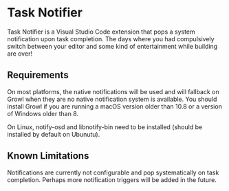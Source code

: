 # Task Notifier

Task Notifier is a Visual Studio Code extension that pops a system notification upon task completion. The days where you had compulsively switch between your editor and some kind of entertainment while building are over!

## Requirements

On most platforms, the native notifications will be used and will fallback on Growl when they are no native notification system is available. You should install Growl if you are running a macOS version older than 10.8 or a version of Windows older than 8.

On Linux, notify-osd and libnotify-bin need to be installed (should be installed by default on Ubunutu).

## Known Limitations

Notifications are currently not configurable and pop systematically on task completion. Perhaps more notification triggers will be added in the future.
